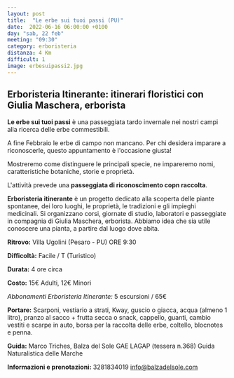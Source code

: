 ```yaml
---
layout: post
title:  "Le erbe sui tuoi passi (PU)"
date:  2022-06-16 06:00:00 +0100
day: "sab, 22 feb"
meeting: "09:30"
category: erboristeria
distanza: 4 Km  
difficult: 1
image: erbesuipassi2.jpg
---
```


## Erboristeria Itinerante: itinerari floristici con Giulia Maschera, erborista

**Le erbe sui tuoi passi** è una passeggiata tardo invernale nei nostri campi alla ricerca delle erbe commestibili.

A fine Febbraio le erbe di campo non mancano. Per chi desidera imparare a riconoscerle, questo appuntamento è l'occasione giusta!

Mostreremo come distinguere le principali specie, ne impareremo nomi, caratteristiche botaniche, storie e proprietà.

L'attività prevede una **passeggiata di riconoscimento copn raccolta**. 


**Erboristeria itinerante** è un progetto dedicato alla scoperta delle piante spontanee, dei loro luoghi, le proprietà, le tradizioni e gli impieghi medicinali. Si organizzano corsi, giornate di studio, laboratori e passeggiate in compagnia di Giulia Maschera, erborista. Abbiamo idea che sia utile conoscere una pianta, a partire dal luogo dove abita.


**Ritrovo:** Villa Ugolini (Pesaro - PU) ORE 9:30

**Difficoltà:** Facile / T (Turistico)

**Durata:** 4 ore circa

**Costo:** 15€ Adulti, 12€ Minori

*Abbonamenti Erboristeria Itinerante:* 5 escursioni / 65€


**Portare:** Scarponi, vestiario a strati, Kway, guscio o giacca, acqua (almeno 1 litro), pranzo al sacco + frutta secca o snack, cappello, guanti, cambio vestiti e scarpe in auto, borsa per la raccolta delle erbe, coltello, blocnotes e penna. 


**Guida:** Marco Triches, Balza del Sole GAE LAGAP (tessera n.368) Guida Naturalistica delle Marche

**Informazioni e prenotazioni:** 3281834019 info@balzadelsole.com

